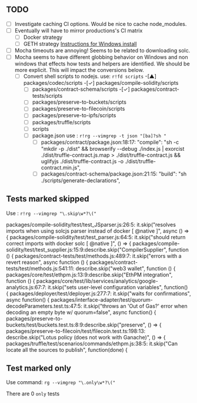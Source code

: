 
## TODO
  - [ ] Investigate caching CI options. Would be nice to cache node_modules.
  - [ ] Eventually will have to mirror productions's CI matrix
    - [ ] Docker strategy
    - [ ] GETH strategy [Instructions for Windows install](https://geth.ethereum.org/docs/install-and-build/installing-geth#install-on-windows)
  - [ ] Mocha timeouts are annoying! Seems to be related to downloading solc.
  - [ ] Mocha seems to have different globbing behavior on Windows and non
        windows that effects how tests and helpers are identified. We should be
        more explicit. This will impact the conversions below.
    - [ ] Convert shell scripts to nodejs. use: `r!fd scripts`
      -[▲] packages/codec/scripts
      -[✓] packages/compile-solidity/scripts
      -[ ] packages/contract-schema/scripts
      -[✓] packages/contract-tests/scripts
      -[ ] packages/preserve-to-buckets/scripts
      -[ ] packages/preserve-to-filecoin/scripts
      -[ ] packages/preserve-to-ipfs/scripts
      -[ ] packages/truffle/scripts
      -[ ] scripts
      -[ ] package.json  use : `r!rg --vimgrep -t json "[ba]?sh "`
        -[ ] packages/contract/package.json:18:17:    "compile": "sh -c \"mkdir
             -p ./dist\" && browserify --debug ./index.js | exorcist
             ./dist/truffle-contract.js.map > ./dist/truffle-contract.js && uglifyjs
             ./dist/truffle-contract.js -o ./dist/truffle-contract.min.js",
        -[ ] packages/contract-schema/package.json:21:15:    "build": "sh ./scripts/generate-declarations",

## Tests marked skipped

Use : `r!rg --vimgrep "\.skip\w*?\("`

packages/compile-solidity/test/test_JSparser.js:26:5:  it.skip("resolves imports when using solcjs parser instead of docker [ @native ]", async () => {
packages/compile-solidity/test/test_parser.js:64:5:  it.skip("should return correct imports with docker solc [ @native ]", () => {
packages/compile-solidity/test/test_supplier.js:15:9:describe.skip("CompilerSupplier", function () {
packages/contract-tests/test/methods.js:489:7:    it.skip("errors with a revert reason", async function () {
packages/contract-tests/test/methods.js:541:11:  describe.skip("web3 wallet", function () {
packages/core/test/ethpm.js:13:9:describe.skip("EthPM integration", function () {
packages/core/test/lib/services/analytics/google-analytics.js:67:7:    it.skip("sets user-level configuration variables", function() {
packages/deployer/test/deployer.js:277:7:    it.skip("waits for confirmations", async function() {
packages/interface-adapter/test/quorum-decodeParameters.test.ts:47:5:  it.skip("throws an 'Out of Gas?' error when decoding an empty byte w/ quorum=false", async function() {
packages/preserve-to-buckets/test/buckets.test.ts:8:9:describe.skip("preserve", () => {
packages/preserve-to-filecoin/test/filecoin.test.ts:198:13:    describe.skip("Lotus policy (does not work with Ganache)", () => {
packages/truffle/test/scenarios/commands/ethpm.js:38:5:  it.skip("Can locate all the sources to publish", function(done) {

## Test marked only
Use command: `rg --vimgrep "\.only\w*?\("`

There are 0 `only` tests
